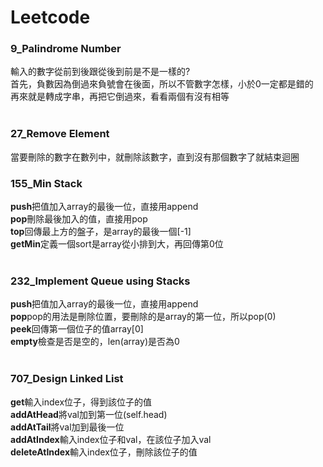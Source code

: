 # Leetcode
### 9_Palindrome Number
輸入的數字從前到後跟從後到前是不是一樣的?<br>
首先，負數因為倒過來負號會在後面，所以不管數字怎樣，小於0一定都是錯的<br>
再來就是轉成字串，再把它倒過來，看看兩個有沒有相等<br>
<br>
### 27_Remove Element
當要刪除的數字在數列中，就刪除該數字，直到沒有那個數字了就結束迴圈
<br>
### 155_Min Stack
**push**把值加入array的最後一位，直接用append<br>
**pop**刪除最後加入的值，直接用pop<br>
**top**回傳最上方的盤子，是array的最後一個[-1]<br>
**getMin**定義一個sort是array從小排到大，再回傳第0位<br>
<br>
### 232_Implement Queue using Stacks
**push**把值加入array的最後一位，直接用append<br>
**pop**pop的用法是刪除位置，要刪除的是array的第一位，所以pop(0)<br>
**peek**回傳第一個位子的值array[0]<br>
**empty**檢查是否是空的，len(array)是否為0<br>
<br>
### 707_Design Linked List
**get**輸入index位子，得到該位子的值<br>
**addAtHead**將val加到第一位(self.head)<br>
**addAtTail**將val加到最後一位<br>
**addAtIndex**輸入index位子和val，在該位子加入val<br>
**deleteAtIndex**輸入index位子，刪除該位子的值<br>
<br>
